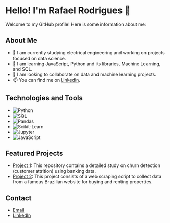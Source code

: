 # Hello! I'm Rafael Rodrigues 👋

Welcome to my GitHub profile! Here is some information about me:

## About Me
- 🔭 I am currently studying electrical engineering and working on projects focused on data science.
- 🌱 I am learning JavaScript, Python and its libraries, Machine Learning, and SQL.
- 👯 I am looking to collaborate on data and machine learning projects.
- 📫 You can find me on [LinkedIn](https://www.linkedin.com/in/rafael-rodrigues-379112278/).

## Technologies and Tools
- ![Python](https://img.shields.io/badge/-Python-333333?style=flat&logo=python)
- ![SQL](https://img.shields.io/badge/-SQL-333333?style=flat&logo=postgresql)
- ![Pandas](https://img.shields.io/badge/-Pandas-333333?style=flat&logo=pandas)
- ![Scikit-Learn](https://img.shields.io/badge/-Scikit--Learn-333333?style=flat&logo=scikit-learn)
- ![Jupyter](https://img.shields.io/badge/-Jupyter-333333?style=flat&logo=jupyter)
- ![JavaScript](https://img.shields.io/badge/-JavaScript-333333?style=flat&logo=javascript)

## Featured Projects
- [Project 1](https://github.com/username/ML---Churn-Beta-Bank): This repository contains a detailed study on churn detection (customer attrition) using banking data.
- [Project 2](link_to_project): This project consists of a web scraping script to collect data from a famous Brazilian website for buying and renting properties.

## Contact
- [Email](mailto:rafael.or@gmail.com)
- [LinkedIn](https://www.linkedin.com/in/rafael-rodrigues-379112278/)
